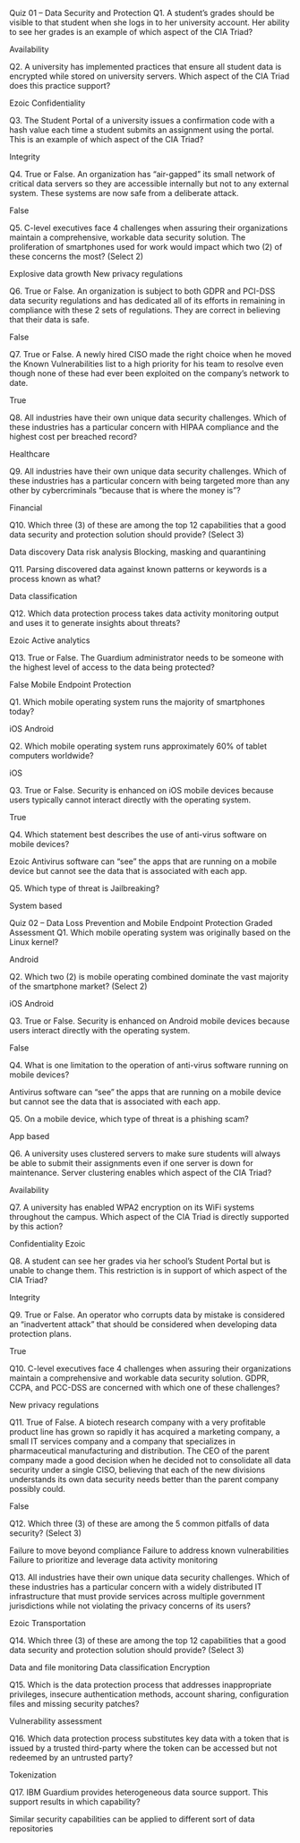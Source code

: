 Quiz 01 – Data Security and Protection
Q1. A student’s grades should be visible to that student when she logs in to her university account. Her ability to see her grades is an example of which aspect of the CIA Triad?

Availability

Q2. A university has implemented practices that ensure all student data is encrypted while stored on university servers. Which aspect of the CIA Triad does this practice support?

Ezoic
Confidentiality

Q3. The Student Portal of a university issues a confirmation code with a hash value each time a student submits an assignment using the portal. This is an example of which aspect of the CIA Triad?

Integrity

Q4. True or False. An organization has “air-gapped” its small network of critical data servers so they are accessible internally but not to any external system. These systems are now safe from a deliberate attack.

False

Q5. C-level executives face 4 challenges when assuring their organizations maintain a comprehensive, workable data security solution. The proliferation of smartphones used for work would impact which two (2) of these concerns the most? (Select 2)

Explosive data growth
New privacy regulations

Q6. True or False. An organization is subject to both GDPR and PCI-DSS data security regulations and has dedicated all of its efforts in remaining in compliance with these 2 sets of regulations. They are correct in believing that their data is safe.

False

Q7. True or False. A newly hired CISO made the right choice when he moved the Known Vulnerabilities list to a high priority for his team to resolve even though none of these had ever been exploited on the company’s network to date.

True

Q8. All industries have their own unique data security challenges. Which of these industries has a particular concern with HIPAA compliance and the highest cost per breached record?

Healthcare

Q9. All industries have their own unique data security challenges. Which of these industries has a particular concern with being targeted more than any other by cybercriminals “because that is where the money is”?

Financial

Q10. Which three (3) of these are among the top 12 capabilities that a good data security and protection solution should provide? (Select 3)

Data discovery
Data risk analysis
Blocking, masking and quarantining

Q11. Parsing discovered data against known patterns or keywords is a process known as what?

Data classification

Q12. Which data protection process takes data activity monitoring output and uses it to generate insights about threats?

Ezoic
Active analytics

Q13. True or False. The Guardium administrator needs to be someone with the highest level of access to the data being protected?

False
Mobile Endpoint Protection

Q1. Which mobile operating system runs the majority of smartphones today?

iOS
Android

Q2. Which mobile operating system runs approximately 60% of tablet computers worldwide?

iOS

Q3. True or False. Security is enhanced on iOS mobile devices because users typically cannot interact directly with the operating system.

True

Q4. Which statement best describes the use of anti-virus software on mobile devices?

Ezoic
Antivirus software can “see” the apps that are running on a mobile device but cannot see the data that is associated with each app.

Q5. Which type of threat is Jailbreaking?

System based

Quiz 02 – Data Loss Prevention and Mobile Endpoint Protection Graded Assessment
Q1. Which mobile operating system was originally based on the Linux kernel?

Android

Q2. Which two (2) is mobile operating combined dominate the vast majority of the smartphone market? (Select 2)

iOS
Android

Q3. True or False. Security is enhanced on Android mobile devices because users interact directly with the operating system.

False

Q4. What is one limitation to the operation of anti-virus software running on mobile devices?

Antivirus software can “see” the apps that are running on a mobile device but cannot see the data that is associated with each app.

Q5. On a mobile device, which type of threat is a phishing scam?

App based

Q6. A university uses clustered servers to make sure students will always be able to submit their assignments even if one server is down for maintenance. Server clustering enables which aspect of the CIA Triad?

Availability

Q7. A university has enabled WPA2 encryption on its WiFi systems throughout the campus. Which aspect of the CIA Triad is directly supported by this action?

Confidentiality
Ezoic

Q8. A student can see her grades via her school’s Student Portal but is unable to change them. This restriction is in support of which aspect of the CIA Triad?

Integrity

Q9. True or False. An operator who corrupts data by mistake is considered an “inadvertent attack” that should be considered when developing data protection plans.

True

Q10. C-level executives face 4 challenges when assuring their organizations maintain a comprehensive and workable data security solution. GDPR, CCPA, and PCC-DSS are concerned with which one of these challenges?

New privacy regulations

Q11. True of False. A biotech research company with a very profitable product line has grown so rapidly it has acquired a marketing company, a small IT services company and a company that specializes in pharmaceutical manufacturing and distribution.  The CEO of the parent company made a good decision when he decided not to consolidate all data security under a single CISO, believing that each of the new divisions understands its own data security needs better than the parent company possibly could.

False

Q12. Which three (3) of these are among the 5 common pitfalls of data security? (Select 3)

Failure to move beyond compliance
Failure to address known vulnerabilities
Failure to prioritize and leverage data activity monitoring

Q13. All industries have their own unique data security challenges. Which of these industries has a particular concern with a widely distributed IT infrastructure that must provide services across multiple government jurisdictions while not violating the privacy concerns of its users?

Ezoic
Transportation

Q14. Which three (3) of these are among the top 12 capabilities that a good data security and protection solution should provide? (Select 3)

Data and file monitoring
Data classification
Encryption

Q15. Which is the data protection process that addresses inappropriate privileges, insecure authentication methods, account sharing, configuration files and missing security patches?

Vulnerability assessment

Q16. Which data protection process substitutes key data with a token that is issued by a trusted third-party where the token can be accessed but not redeemed by an untrusted party?

Tokenization

Q17. IBM Guardium provides heterogeneous data source support. This support results in which capability?

Similar security capabilities can be applied to different sort of data repositories
